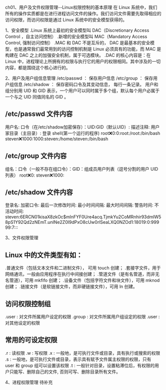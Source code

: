 ch01、用户及文件权限管理--Linux权限控制的基本原理
在 Linux 系统中，我们所有的操作实质都是在进行进程访问文件的操作。我们访问文件需要先取得相应的访问权限，而访问权限是通过 Linux 系统中的安全模型获得的。

1、安全模型
  .Linux 系统上最初的安全模型叫 DAC（Discretionary Access Control ，自主访问控制）
  .新增的安全模型叫 MAC（Mandatory Access Control, 强制访问控制）
  .MAC 和 DAC 不是互斥的， DAC 是最基本的安全模型，也是通常我们最常用到的访问控制机制是 Linux 必须具有的功能，而 MAC 是构建在 DAC 之上的加强安全机制，属于可选模块。
  .DAC 的核心内容是：在 Linux 中，进程理论上所拥有的权限与执行它的用户的权限相同。其中涉及的一切内容，都是围绕这个核心进行的。

2、用户及用户组信息管理
/etc/passwd ： 保存用户信息
/etc/group ： 保存用户组信息
/etc/shadow ： 保存密码口令及其变动信息， 每行一条记录。
用户和组分别用 UID 和 GID 表示，一个用户可以同时属于多个组，默认每个用户必属于一个与之 UID 同值同名的 GID 。

## /etc/passwd 文件内容
用户名: 口令（在/etc/shadow加密保存）：UID:GID（默认UID）: 描述注释: 用户家目录（主目录）: 登录 shell(第一个运行的程序)
root:x:0:0:root:/root:/bin/bash
steven:x:1000:1000:steven:/home/steven:/bin/bash

## /etc/group 文件内容
组名：口令（一般不存在组口令）：GID：组成员用户列表（逗号分割的用户 UID 列表）
root:x:0:
steven:x:1000:

## /etc/shadow 文件内容
登录名: 加密口令: 最后一次修改时间: 最小时间间隔: 最大时间间隔: 警告时间: 不活动时间:
steven:$6$ERCN01kisaX8zkOc$mlnFYF0Ure4acq.TjmkYu2CoMRnhir93dmlW58pS1Y92Qd2zNEmT.unINe2Z0I9dPxO8cUw0rlSeaLXQ0NZOd1:18019:0:99999:7:::

3、文件权限管理
## Linux 中的文件类型有如：
  .普通文件（包括文本文件和二进制文件）， 可用 touch 创建；
  .套接字文件，用于网络通讯，一般由应用程序在执行中间接创建；
  .管道文件（是有名管道，而非无名管道），可用 mkfifo 创建；
  .设备文件（包括字符文件和块文件），可用 mknod 创建；
  .链接文件（是软链接文件，而非硬链接文件），可用 ln 创建。

## 访问权限控制组
  .user : 对文件所属用户设定的权限
  .group  : 对文件所属用户组设定的权限
  .user : 对其他设定的权限

## 常用的可设定权限
  .r : 读权限
  .w : 写权限
  .x : 一般地，是可执行文件或目录，具有执行或搜索的权限
  .s : 一般地，是可执行文件或目录，表示具有赋予文件属主权限的权限，只有 user 和 group 组可以设置该权限
  .t : 一般针对目录，设置粘滞位后，有权限的用户只能写、删除自己的文件, 否则可写、删除目录所有文件。

4、进程权限管理
待补充
